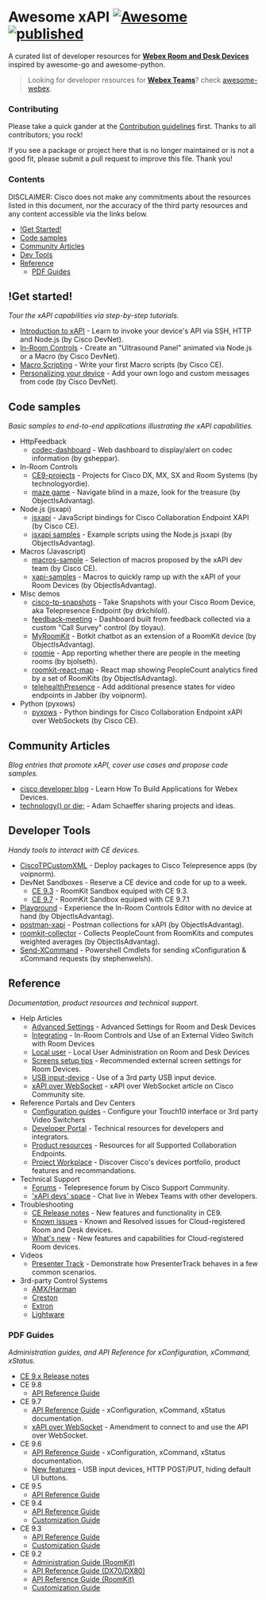 # Awesome xAPI [![Awesome](https://cdn.rawgit.com/sindresorhus/awesome/d7305f38d29fed78fa85652e3a63e154dd8e8829/media/badge.svg)](https://github.com/sindresorhus/awesome) [![published](https://static.production.devnetcloud.com/codeexchange/assets/images/devnet-published.svg)](https://developer.cisco.com/codeexchange/github/repo/CiscoDevNet/awesome-xapi)

A curated list of developer resources for [**Webex Room and Desk Devices**](https://www.webex.com/products/devices/index.html) inspired by awesome-go and awesome-python.

> Looking for developer resources for **[Webex Teams](https://www.webex.com/products/teams/)**? check [awesome-webex](https://github.com/CiscoDevNet/awesome-webex).<br/>


### Contributing

Please take a quick gander at the [Contribution guidelines](./CONTRIBUTING.md) first. Thanks to all contributors; you rock!

If you see a package or project here that is no longer maintained or is not a good fit, please submit a pull request to improve this file. Thank you!


### Contents

DISCLAIMER: Cisco does not make any commitments about the resources listed in this document, nor the accuracy of the third party resources and any content accessible via the links below.

- [!Get Started!](#!get-started!)
- [Code samples](#code-samples)
- [Community Articles](#community-articles)
- [Dev Tools](#developer-tools)
- [Reference](#reference)
   - [PDF Guides](#pdf-guides)


## !Get started!

*Tour the xAPI capabilities via step-by-step tutorials.*

* [Introduction to xAPI](https://learninglabs.cisco.com/lab/collab-xapi-intro/step/1) - Learn to invoke your device's API via SSH, HTTP and Node.js (by Cisco DevNet).
* [In-Room Controls](https://learninglabs.cisco.com/lab/collab-xapi-controls/step/1) - Create an "Ultrasound Panel" animated via Node.js or a Macro (by Cisco DevNet).
* [Macro Scripting](https://github.com/ObjectIsAdvantag/xapi-samples/blob/master/macros/pdf/macro-tutorial.pdf) - Write your first Macro scripts (by Cisco CE).
* [Personalizing your device](https://learninglabs.cisco.com/lab/collab-xapi-branding/step/1) - Add your own logo and custom messages from code (by Cisco DevNet).


## Code samples

*Basic samples to end-to-end applications illustrating the xAPI capabilities.*

* HttpFeedback
   * [codec-dashboard](https://github.com/gsheppar/codec-dashboard) - Web dashboard to display/alert on codec information (by gsheppar).
* In-Room Controls
   * [CE9-projects](https://github.com/technologyordie/CE9-projects) - Projects for Cisco DX, MX, SX and Room Systems (by technologyordie).
   * [maze game](https://github.com/ObjectIsAdvantag/xapi-samples/tree/master/controls/maze) - Navigate blind in a maze, look for the treasure (by ObjectIsAdvantag).
* Node.js (jsxapi)
   * [jsxapi](https://github.com/cisco-ce/jsxapi) - JavaScript bindings for Cisco Collaboration Endpoint  XAPI (by Cisco CE).
   * [jsxapi samples](https://github.com/ObjectIsAdvantag/xapi-samples/tree/master/jsxapi) - Example scripts using the Node.js jsxapi (by ObjectIsAdvantag).
* Macros (Javascript)
   * [macros-sample](https://github.com/CiscoDevNet/roomdevices-macros-samples) - Selection of macros proposed by the xAPI dev team (by Cisco CE).
   * [xapi-samples](https://github.com/ObjectIsAdvantag/xapi-samples/tree/master/macros) - Macros to quickly ramp up with the xAPI of your Room Devices (by ObjectIsAdvantag).
* Misc demos
   * [cisco-tp-snapshots](https://github.com/drkchiloll/cisco-tp-snapshots) - Take Snapshots with your Cisco Room Device, aka Telepresence Endpoint (by drkchiloll).
   * [feedback-meeting](https://github.com/tloyau/feedback-meeting) - Dashboard built from feedback collected via a custom "Call Survey" control (by tloyau).
   * [MyRoomKit](https://github.com/CiscoDevNet/botkit-webex-samples/tree/master/roomkit) - Botkit chatbot as an extension of a RoomKit device (by ObjectIsAdvantag).  
   * [roomie](https://bitbucket.org/bjolseth/roomie) - App reporting whether there are people in the meeting rooms (by bjolseth).
   * [roomkit-react-map](https://github.com/ObjectIsAdvantag/roomkit-react-map) - React map showing PeopleCount analytics fired by a set of RoomKits (by ObjectIsAdvantag).
   * [telehealthPresence](https://github.com/voipnorm/telehealthPresence) - Add additional presence states for video endpoints in Jabber (by voipnorm).
* Python (pyxows)
   * [pyxows](https://github.com/cisco-ce/pyxows) - Python bindings for Cisco Collaboration Endpoint xAPI over WebSockets (by Cisco CE).


## Community Articles

*Blog entries that promote xAPI, cover use cases and propose code samples.*

* [cisco developer blog](https://blogs.cisco.com/developer/build-apps-for-webex-devices) - Learn How To Build Applications for Webex Devices. 
* [technology() or die;](http://technologyordie.com/category/collaboration) - Adam Schaeffer sharing projects and ideas.


## Developer Tools

*Handy tools to interact with CE devices.*

* [CiscoTPCustomXML](https://github.com/voipnorm/CiscoTPCustomXML) - Deploy packages to Cisco Telepresence apps (by voipnorm).
* <a name="sandboxes">DevNet Sandboxes</a> - Reserve a CE device and code for up to a week.
   * [CE 9.3](https://devnetsandbox.cisco.com/RM/Diagram/Index/a01c15fc-af6e-497a-92ef-138e06cad308?diagramType=Topology) - RoomKit Sandbox equiped with CE 9.3.
   * [CE 9.7](https://devnetsandbox.cisco.com/RM/Diagram/Index/aada7ed1-18ed-491d-97ad-17ae3a11faba?diagramType=Topology) - RoomKit Sandbox equiped with CE 9.7.1
* [Playground](https://controls-editor.herokuapp.com) - Experience the In-Room Controls Editor with no device at hand (by ObjectIsAdvantag).
* [postman-xapi](https://github.com/CiscoDevNet/postman-xapi) - Postman collections for xAPI (by ObjectIsAdvantag).
* [roomkit-collector](https://github.com/ObjectIsAdvantag/roomkit-collector) - Collects PeopleCount from RoomKits and computes weighted averages (by ObjectIsAdvantag).
* [Send-XCommand](https://github.com/unifiedfx/Send-XCommand) - Powershell Cmdlets for sending xConfiguration & xCommand requests (by stephenwelsh).


## Reference

*Documentation, product resources and technical support.*

* Help Articles
    * [Advanced Settings](https://collaborationhelp.cisco.com/article/en-us/n5pqqcm) - Advanced Settings for Room and Desk Devices
    * [Integrating](https://collaborationhelp.cisco.com/article/en-us/n18glho) - In-Room Controls and Use of an External Video Switch with Room Devices
    * [Local user](https://collaborationhelp.cisco.com/article/en-us/jkhs20) - Local User Administration on Room and Desk Devices
    * [Screens setup tips](https://collaborationhelp.cisco.com/article/en-us/nyi4lcq) - Recommended external screen settings for Room Devices.
    * [USB input-device](https://help.webex.com/en-us/nhqh1mf/Example-on-the-Use-of-a-Third-Party-USB-Input-Device) - Use of a 3rd party USB input device.
    * [xAPI over WebSocket](https://community.cisco.com/t5/collaboration-voice-and-video/xapi-over-websocket-xows-ce9-7-x/ba-p/3831553) - xAPI over WebSocket article on Cisco Community site.
* Reference Portals and Dev Centers
    * [Configuration guides](https://www.cisco.com/c/en/us/support/collaboration-endpoints/telepresence-quick-set-series/products-installation-and-configuration-guides-list.html) - Configure your Touch10 interface or 3rd party Video Switchers
    * [Developer Portal](https://developer.cisco.com/site/roomdevices/) - Technical resources for developers and integrators.
    * [Product resources](https://www.cisco.com/c/en/us/support/collaboration-endpoints/index.html) - Resources for all Supported Collaboration Endpoints.
    * [Project Workplace](https://projectworkplace.cisco.com) - Discover Cisco's devices portfolio, product features and recommandations.
* Technical Support
    * [Forums](https://supportforums.cisco.com/t5/telepresence/bd-p/5886-discussions-telepresence) - Telepresence forum by Cisco Support Community.
    * ['xAPI devs' space](https://eurl.io/#rkp76XDrG) - Chat live in Webex Teams with other developers.
* Troubleshooting
    * [CE Release notes](https://www.cisco.com/c/dam/en/us/td/docs/telepresence/endpoint/software/ce9/release-notes/ce-software-release-notes-ce9.pdf) - New features and functionality in CE9.
    * [Known issues](https://collaborationhelp.cisco.com/article/en-us/yurdv2) - Known and Resolved issues for Cloud-registered Room and Desk devices.
    * [What's new](https://collaborationhelp.cisco.com/article/en-us/DOC-10372) - New features and capabilities for Cloud-registered Room devices.
* Videos
    * [Presenter Track](https://www.youtube.com/watch?v=-MKlCT1xupM) - Demonstrate how PresenterTrack behaves in a few common scenarios.
* 3rd-party Control Systems
    * [AMX/Harman](https://trade.amx.com/Net/Inconcert/Devices/inconcertmainpage.aspx)
    * [Creston](http://applicationmarket.crestron.com/cisco/)
    * [Extron](https://www.extron.com/company/article.aspx?id=ciscotouch)
    * [Lightware](https://lightware.com/cisco-integration-tool/)


### PDF Guides

*Administration guides, and API Reference for xConfiguration, xCommand, xStatus.*

* [CE 9.x Release notes](https://www.cisco.com/c/dam/en/us/td/docs/telepresence/endpoint/software/ce9/release-notes/ce-software-release-notes-ce9.pdf)
* CE 9.8
    * [API Reference Guide](https://www.cisco.com/c/dam/en/us/td/docs/telepresence/endpoint/ce98/collaboration-endpoint-software-api-reference-guide-ce98.pdf)
* CE 9.7
    * [API Reference Guide](https://www.cisco.com/c/dam/en/us/td/docs/telepresence/endpoint/ce97/collaboration-endpoint-software-api-reference-guide-ce97.pdf) - xConfiguration, xCommand, xStatus documentation.
    * [xAPI over WebSocket](https://www.cisco.com/c/dam/en/us/td/docs/telepresence/endpoint/api/collaboration-endpoint-software-api-transport.pdf) - Amendment to connect to and use the API over WebSocket.
* CE 9.6
    * [API Reference Guide](https://www.cisco.com/c/dam/en/us/td/docs/telepresence/endpoint/ce96/collaboration-endpoint-software-api-reference-guide-ce96.pdf) - xConfiguration, xCommand, xStatus documentation.
    * [New features](https://community.cisco.com/t5/collaboration-voice-and-video/ce9-6-x-in-room-control-and-macros-usb-input-devices-http-post/ba-p/3765081) - USB input devices, HTTP POST/PUT, hiding default UI buttons.
* CE 9.5
    * [API Reference Guide](https://www.cisco.com/c/dam/en/us/td/docs/telepresence/endpoint/ce95/collaboration-endpoint-software-api-reference-guide-ce95.pdf)
* CE 9.4
    * [API Reference Guide](https://www.cisco.com/c/dam/en/us/td/docs/telepresence/endpoint/ce94/collaboration-endpoint-software-api-reference-guide-ce94.pdf)
    * [Customization Guide](https://www.cisco.com/c/dam/en/us/td/docs/telepresence/endpoint/ce94/sx-mx-dx-room-kit-customization-guide-ce94.pdf)
* CE 9.3
    * [API Reference Guide](https://www.cisco.com/c/dam/en/us/td/docs/telepresence/endpoint/ce93/collaboration-endpoint-software-api-reference-guide-ce93.pdf)
    * [Customization Guide](https://www.cisco.com/c/dam/en/us/td/docs/telepresence/endpoint/ce93/sx-mx-dx-room-kit-customization-guide-ce93.pdf)
* CE 9.2
    * [Administration Guide (RoomKit)](https://www.cisco.com/c/dam/en/us/td/docs/telepresence/endpoint/ce92/room-kit-administrator-guide-ce92.pdf)
    * [API Reference Guide (DX70/DX80)](https://www.cisco.com/c/dam/en/us/td/docs/telepresence/endpoint/ce92/dx70-dx80-api-reference-guide-ce92.pdf)
    * [API Reference Guide (RoomKit)](https://www.cisco.com/c/dam/en/us/td/docs/telepresence/endpoint/ce92/room-kit-api-reference-guide-ce92.pdf)
    * [Customization Guide](https://www.cisco.com/c/dam/en/us/td/docs/telepresence/endpoint/ce92/sx-mx-dx-room-kit-customization-guide-ce92.pdf)
